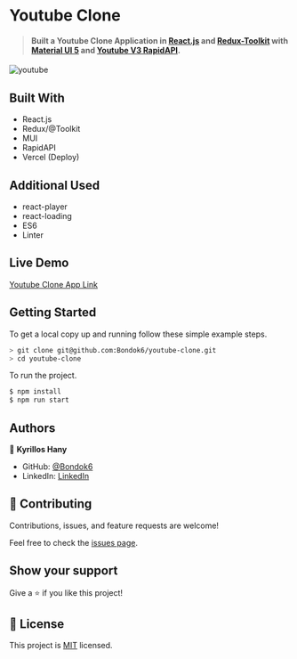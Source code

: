 # Youtube Clone

> #### Built a Youtube Clone Application in [React.js](https://reactjs.org/docs/getting-started.html) and [Redux-Toolkit](https://redux-toolkit.js.org/) with [Material UI 5](https://mui.com/) and [Youtube V3 RapidAPI](https://rapidapi.com/ytdlfree/api/youtube-v31?utm_source=youtube.com%2FJavaScriptMastery&utm_medium=referral&utm_campaign=DevRel).

![youtube](https://user-images.githubusercontent.com/45231276/187537827-f573fb8c-cc51-4008-a016-5fbebd18104e.png)

## Built With

- React.js
- Redux/@Toolkit
- MUI
- RapidAPI
- Vercel (Deploy)

## Additional Used

- react-player
- react-loading
- ES6 
- Linter

## Live Demo

[Youtube Clone App Link](https://youtube-clone-eq1v2izqx-bondok6.vercel.app/)


## Getting Started

To get a local copy up and running follow these simple example steps.

```bash
> git clone git@github.com:Bondok6/youtube-clone.git
> cd youtube-clone
```

To run the project.

```bash
$ npm install
$ npm run start
```

## Authors

👤 **Kyrillos Hany**

- GitHub: [@Bondok6](https://github.com/Bondok6)
- LinkedIn: [LinkedIn](https://www.linkedin.com/in/kyrillos-hany/)


## 🤝 Contributing

Contributions, issues, and feature requests are welcome!

Feel free to check the [issues page](../../issues/).

## Show your support

Give a ⭐️ if you like this project!

## 📝 License

This project is [MIT](./MIT.md) licensed.
